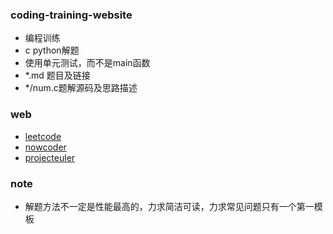 ### coding-training-website

- 编程训练
- c python解题
- 使用单元测试，而不是main函数
- *.md 题目及链接
- */num.c题解源码及思路描述

### web

- [leetcode](https://leetcode-cn.com/)
- [nowcoder](https://www.nowcoder.com/)
- [projecteuler](https://projecteuler.net/)

### note

- 解题方法不一定是性能最高的，力求简洁可读，力求常见问题只有一个第一模板